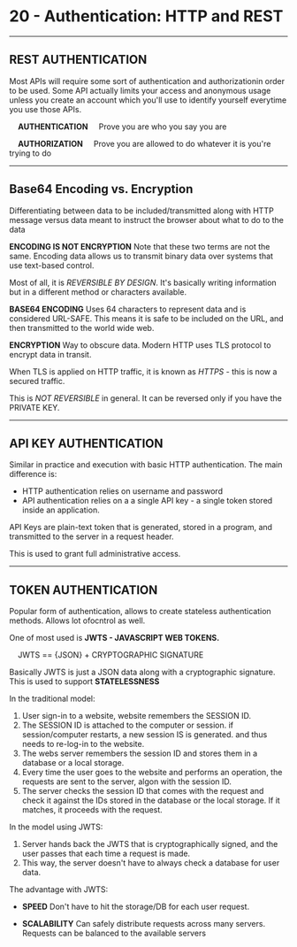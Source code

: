 
# 20 - Authentication: HTTP and REST #
____________________________________________________________

<!-- 2021-01-13 06:23:53 -->

## REST AUTHENTICATION ##
Most APIs will require some sort of authentication and authorizationin order to be used. Some API actually limits your access and anonymous usage unless you create an account which you'll use 
to identify yourself everytime you use those APIs.

&nbsp;&nbsp;&nbsp;&nbsp;**AUTHENTICATION**
&nbsp;&nbsp;&nbsp;&nbsp;Prove you are who you say you are
   
&nbsp;&nbsp;&nbsp;&nbsp;**AUTHORIZATION**
&nbsp;&nbsp;&nbsp;&nbsp;Prove you are allowed to do whatever it is you're trying to do

______________________________________________________________

## Base64 Encoding vs. Encryption ##

Differentiating between data to be included/transmitted along with HTTP message versus data meant to instruct the browser about what to do to the data

**ENCODING IS NOT ENCRYPTION**
Note that these two terms are not the same.
Encoding data allows us to transmit binary data over systems that use text-based control.

Most of all, it is *REVERSIBLE BY DESIGN*.
It's basically writing information but in a different method or characters available.

**BASE64 ENCODING** 
Uses 64 characters to represent data and is considered URL-SAFE. This means it is safe to be included on the URL, and then transmitted to the world wide web.


**ENCRYPTION**
Way to obscure data. Modern HTTP uses TLS protocol to encrypt data in transit.

When TLS is applied on HTTP traffic, it is known as *HTTPS* - this is now a secured traffic.

This is *NOT REVERSIBLE* in general.
It can be reversed only if you have the PRIVATE KEY.
______________________________________________________________

## API KEY AUTHENTICATION ##

Similar in practice and execution with basic HTTP authentication. The main difference is:
- HTTP authentication relies on username and password
- API authentication relies on a a single API key - a single token stored inside an application.

API Keys are plain-text token that is generated, stored in a program, and transmitted to the server in a request header.

This is used to grant full administrative access.

______________________________________________________________

## TOKEN AUTHENTICATION ##

Popular form of authentication, allows to create stateless authentication methods. Allows lot ofocntrol as well.

One of most used is **JWTS - JAVASCRIPT WEB TOKENS.**

&nbsp;&nbsp;&nbsp;&nbsp;JWTS == {JSON} + CRYPTOGRAPHIC SIGNATURE

Basically JWTS is just a JSON data along with a cryptographic signature. This is used to support **STATELESSNESS**

In the traditional model:

1. User sign-in to a website, website remembers the SESSION ID.
2. The SESSION ID is attached to the computer or session. if session/computer restarts,
   a new session IS is generated. and thus needs to re-log-in to the website.
3. The webs server remembers the session ID and stores them in a database or a local storage.
4. Every time the user goes to the website and performs an operation, the requests are sent 
   to the server, algon with the session ID.
5. The server checks the session ID that comes with the request and check it against the IDs stored in
   the database or the local storage. If it matches, it proceeds with the request.

In the model using JWTS:

1. Server hands back the JWTS that is cryptographically signed, and the user passes that each time 
   a request is made.
2. This way, the server doesn't have to always check a database for user data.

The advantage with JWTS:

- **SPEED**
Don't have to hit the storage/DB for each user request.

- **SCALABILITY** 
Can safely distribute requests across many servers. 
Requests can be balanced to the available servers
